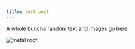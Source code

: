 ```yaml
---
title: test post
---
```

A whole buncha random text and images go here.



![metal roof](/img/webp.net-resizeimage.jpg "metal roof photo.")
